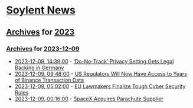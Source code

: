 # [Soylent News](../../../README.md)

## [Archives](../../index.md) for [2023](../index.md)

### [Archives](../../index.md) for [2023-12-09](index.md)

* [2023-12-09, 14:39:00](https://soylentnews.org/article.pl?sid=23/12/07/1731257&from=rss) - [‘Do-No-Track’ Privacy Setting Gets Legal Backing in Germany](https://soylentnews.org/article.pl?sid=23/12/07/1731257&from=rss)
* [2023-12-09, 09:48:00](https://soylentnews.org/article.pl?sid=23/12/07/1729213&from=rss) - [US Regulators Will Now Have Access to Years of Binance Transaction Data](https://soylentnews.org/article.pl?sid=23/12/07/1729213&from=rss)
* [2023-12-09, 05:02:00](https://soylentnews.org/article.pl?sid=23/12/07/1649201&from=rss) - [EU Lawmakers Finalize Tough Cyber Security Rules](https://soylentnews.org/article.pl?sid=23/12/07/1649201&from=rss)
* [2023-12-09, 00:16:00](https://soylentnews.org/article.pl?sid=23/12/07/1647220&from=rss) - [SpaceX Acquires Parachute Supplier](https://soylentnews.org/article.pl?sid=23/12/07/1647220&from=rss)
